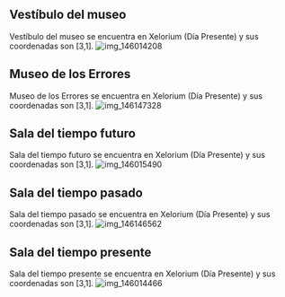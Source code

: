 ## Vestíbulo del museo
Vestíbulo del museo se encuentra en Xelorium (Día Presente) y sus coordenadas son [3,1].
![img_146014208](https://media.discordapp.net/attachments/1115311447145193482/1115327167002325032/146014208.jpg)

## Museo de los Errores
Museo de los Errores se encuentra en Xelorium (Día Presente) y sus coordenadas son [3,1].
![img_146147328](https://media.discordapp.net/attachments/1115311447145193482/1115327193405472839/146147328.jpg)

## Sala del tiempo futuro
Sala del tiempo futuro se encuentra en Xelorium (Día Presente) y sus coordenadas son [3,1].
![img_146015490](https://media.discordapp.net/attachments/1115311447145193482/1115327188137418792/146015490.jpg)

## Sala del tiempo pasado
Sala del tiempo pasado se encuentra en Xelorium (Día Presente) y sus coordenadas son [3,1].
![img_146146562](https://media.discordapp.net/attachments/1115311447145193482/1115327191148920942/146146562.jpg)

## Sala del tiempo presente
Sala del tiempo presente se encuentra en Xelorium (Día Presente) y sus coordenadas son [3,1].
![img_146014466](https://media.discordapp.net/attachments/1115311447145193482/1115327168671658075/146014466.jpg)